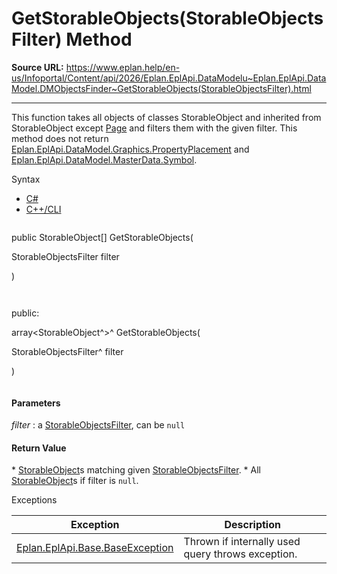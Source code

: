 # GetStorableObjects(StorableObjectsFilter) Method

**Source URL:** https://www.eplan.help/en-us/Infoportal/Content/api/2026/Eplan.EplApi.DataModelu~Eplan.EplApi.DataModel.DMObjectsFinder~GetStorableObjects(StorableObjectsFilter).html

---

This function takes all objects of classes StorableObject and inherited from StorableObject except [Page](Eplan.EplApi.DataModelu~Eplan.EplApi.DataModel.Page.html) and filters them with the given filter. This method does not return [Eplan.EplApi.DataModel.Graphics.PropertyPlacement](Eplan.EplApi.DataModelu~Eplan.EplApi.DataModel.Graphics.PropertyPlacement.html) and [Eplan.EplApi.DataModel.MasterData.Symbol](Eplan.EplApi.DataModelu~Eplan.EplApi.DataModel.MasterData.Symbol.html).

Syntax

- [C#](#i-syntax-CS)
- [C++/CLI](#i-syntax-CPP2005)

```
```
public StorableObject[] GetStorableObjects( 

   StorableObjectsFilter filter

)
```
```

```
```
public:

array<StorableObject^>^ GetStorableObjects( 

   StorableObjectsFilter^ filter

)
```
```

#### Parameters

*filter*
:   a [StorableObjectsFilter](Eplan.EplApi.DataModelu~Eplan.EplApi.DataModel.StorableObjectsFilter.html), can be `null`

#### Return Value

\* [StorableObject](Eplan.EplApi.DataModelu~Eplan.EplApi.DataModel.StorableObject.html)s matching given [StorableObjectsFilter](Eplan.EplApi.DataModelu~Eplan.EplApi.DataModel.StorableObjectsFilter.html). \* All [StorableObject](Eplan.EplApi.DataModelu~Eplan.EplApi.DataModel.StorableObject.html)s if filter is `null`.

Exceptions

| Exception | Description |
| --- | --- |
| [Eplan.EplApi.Base.BaseException](Eplan.EplApi.Baseu~Eplan.EplApi.Base.BaseException.html) | Thrown if internally used query throws exception. |

